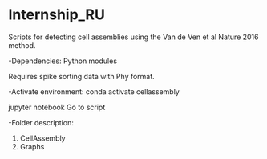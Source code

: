 # Internship_RU

Scripts for detecting cell assemblies using the Van de Ven et al Nature 2016 method. 

-Dependencies:
Python modules

Requires spike sorting data with Phy format. 

-Activate environment:
conda activate cellassembly

jupyter notebook
Go to script

-Folder description:
1) CellAssembly
2) Graphs
